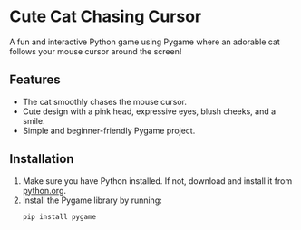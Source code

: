 # Cute Cat Chasing Cursor

A fun and interactive Python game using Pygame where an adorable cat follows your mouse cursor around the screen!

## Features
- The cat smoothly chases the mouse cursor.
- Cute design with a pink head, expressive eyes, blush cheeks, and a smile.
- Simple and beginner-friendly Pygame project.

## Installation

1. Make sure you have Python installed. If not, download and install it from [python.org](https://www.python.org/downloads/).
2. Install the Pygame library by running:
   ```bash
   pip install pygame
